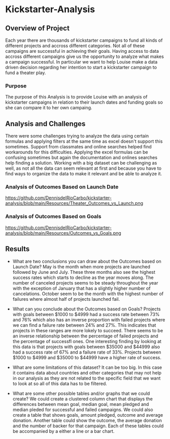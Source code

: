 # Kickstarter-Analysis

## Overview of Project
Each year there are thousands of kickstarter campaigns to fund all kinds of different projects and accross different categories. Not all of these campaigns are successful in achieving their goals. Having access to data accross different campaigns give us the opportunity to analyze what makes a campaign successful.
In particular we want to help Louise make a data driven decision regarding her intention to start a kickstarter campaign to fund a theater play.
### Purpose
The purpose of this Analysis is to provide Louise with an analysis of kickstarter campaigns in relation to their launch dates and funding goals so she can compare it to her own campaing.
## Analysis and Challenges
There were  some challenges trying to analyze the data using certain formulas and applying filters at the same time as excel doesn't support this sometimes. Support from classmates and online searches helped find workarounds for this difficulties. Applying the excel formulas can be confusing sometimes but again the documentation and onlines searches help finding a solution. Working with a big dataset can be challenging as well, as not all the data can seem relevant at first and because you have to find ways to organize the data to make it relevant and be able to analyze it.
### Analysis of Outcomes Based on Launch Date
https://github.com/DennisdelRioCarbo/kickstarter-analysis/blob/main/Resources/Theater_Outcomes_vs_Launch.png

### Analysis of Outcomes Based on Goals
https://github.com/DennisdelRioCarbo/kickstarter-analysis/blob/main/Resources/Outcomes_vs_Goals.png


## Results

- What are two conclusions you can draw about the Outcomes based on Launch Date?
May is the month when more projects are launched followed by June and July. These three months also see the highest success rates which starts to decline as the year moves along. 
The number of canceled projects seems to be steady throughout the year with the exception of January that has a slightly higher number of cancelations. 
October seem to be the month with the highest number of failures where almost half of projects launched fail.

- What can you conclude about the Outcomes based on Goals?
Projects with goals between $1000 to $4999 had a success rate between 73% and 76% which also has an inverse proportion with failed projects where we can find a failure rate between 24% and 27%. This indicates  that projects in these ranges are more lokely to succeed. There seems to be an inverse relationship between the percentage of failed projects and the percentage of successfl ones. One interesting finding by looking at this data is that projects with goals between $35000 and $44999 also had a success rate of 67% and a failure rate of 33%. 
Projects between $1000 to $4999 and $35000 to $44999 have a higher rate of success.

- What are some limitations of this dataset?
It can be too big. In this case it contains data  about countries and other categories  that may not help in our analysis as they are not related to the specific field that we want to look at so all of this data has to be filtered. 

- What are some other possible tables and/or graphs that we could create?
We could create a clustered column chart that displays the differences between mean goal, median goal, mean pledged and median pleded for successful and failed campaigns. 
We could also create a table that shows goals, amount pledged, outcome and average donation. Another table could show the outcome, the average donation and the number of backer for that campaign. Each of these tables could be accompanied by a either a line or a bar chart.
